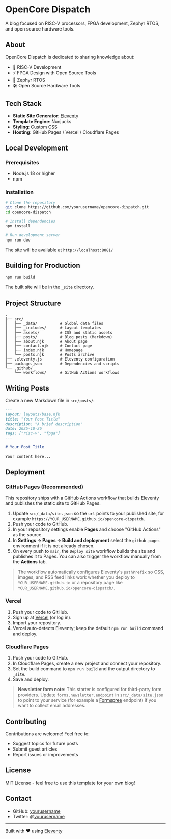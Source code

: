 # OpenCore Dispatch

A blog focused on RISC-V processors, FPGA development, Zephyr RTOS, and open source hardware tools.

## About

OpenCore Dispatch is dedicated to sharing knowledge about:
- 🔧 RISC-V Development
- ⚡ FPGA Design with Open Source Tools
- 🚀 Zephyr RTOS
- 🛠️ Open Source Hardware Tools

## Tech Stack

- **Static Site Generator**: [Eleventy](https://www.11ty.dev/)
- **Template Engine**: Nunjucks
- **Styling**: Custom CSS
- **Hosting**: GitHub Pages / Vercel / Cloudflare Pages

## Local Development

### Prerequisites

- Node.js 18 or higher
- npm

### Installation

```bash
# Clone the repository
git clone https://github.com/yourusername/opencore-dispatch.git
cd opencore-dispatch

# Install dependencies
npm install

# Run development server
npm run dev
```

The site will be available at `http://localhost:8081/`

## Building for Production

```bash
npm run build
```

The built site will be in the `_site` directory.

## Project Structure

```
.
├── src/
│   ├── _data/          # Global data files
│   ├── _includes/      # Layout templates
│   ├── assets/         # CSS and static assets
│   ├── posts/          # Blog posts (Markdown)
│   ├── about.njk       # About page
│   ├── contact.njk     # Contact page
│   ├── index.njk       # Homepage
│   └── posts.njk       # Posts archive
├── .eleventy.js        # Eleventy configuration
├── package.json        # Dependencies and scripts
└── .github/
    └── workflows/      # GitHub Actions workflows
```

## Writing Posts

Create a new Markdown file in `src/posts/`:

```markdown
---
layout: layouts/base.njk
title: "Your Post Title"
description: "A brief description"
date: 2025-10-26
tags: ["risc-v", "fpga"]
---

# Your Post Title

Your content here...
```

## Deployment

### GitHub Pages (Recommended)

This repository ships with a GitHub Actions workflow that builds Eleventy and
publishes the static site to GitHub Pages.

1. Update `src/_data/site.json` so the `url` points to your published site, for
   example `https://YOUR_USERNAME.github.io/opencore-dispatch`.
2. Push your code to GitHub.
3. In your repository settings enable **Pages** and choose "GitHub Actions" as the
   source.
4. In **Settings → Pages → Build and deployment** select the `github-pages`
   environment if it is not already chosen.
5. On every push to `main`, the `Deploy site` workflow builds the site and
   publishes it to Pages. You can also trigger the workflow manually from the
   **Actions** tab.

> The workflow automatically configures Eleventy's `pathPrefix` so CSS, images,
> and RSS feed links work whether you deploy to `YOUR_USERNAME.github.io` or a
> repository page like `YOUR_USERNAME.github.io/opencore-dispatch/`.

### Vercel

1. Push your code to GitHub.
2. Sign up at [Vercel](https://vercel.com/) (or log in).
3. Import your repository.
4. Vercel auto-detects Eleventy; keep the default `npm run build` command and
   deploy.

### Cloudflare Pages

1. Push your code to GitHub.
2. In Cloudflare Pages, create a new project and connect your repository.
3. Set the build command to `npm run build` and the output directory to `_site`.
4. Save and deploy.

> **Newsletter form note:** This starter is configured for third-party form
> providers. Update `forms.newsletter.endpoint` in `src/_data/site.json` to point
> to your service (for example a [Formspree](https://formspree.io/) endpoint) if
> you want to collect email addresses.

## Contributing

Contributions are welcome! Feel free to:
- Suggest topics for future posts
- Submit guest articles
- Report issues or improvements

## License

MIT License - feel free to use this template for your own blog!

## Contact

- GitHub: [yourusername](https://github.com/yourusername)
- Twitter: [@yourusername](https://twitter.com/yourusername)

---

Built with ❤️ using [Eleventy](https://www.11ty.dev/)
